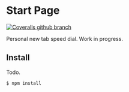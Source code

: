 Start Page
=====

[![Coveralls github branch](https://img.shields.io/coveralls/github/gocom/startpage/master)](https://coveralls.io/github/gocom/startpage)

Personal new tab speed dial. Work in progress.

Install
-----

Todo.

```shell
$ npm install
```
